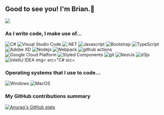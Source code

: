 ## Good to see you! I'm Brian.👋

![](https://komarev.com/ghpvc/?username=brianmakescode&color=fb4362)

<h3>As I write code, I make use of...</h3>
<p>
  <img alt="C#" src="https://custom-icon-badges.demolab.com/badge/C%23-%23239120.svg?logo=cshrp&logoColor=white" />
  <img alt="Visual Studio Code" src="https://custom-icon-badges.demolab.com/badge/Visual%20Studio%20Code-0078d7.svg?logo=vsc&logoColor=white" />
  <img alt=".NET" src="https://img.shields.io/badge/.NET-512BD4?logo=dotnet&logoColor=fff" />
  <img alt="Javascript" src="https://img.shields.io/badge/-javascript-f7df1c?style=flat-square&logo=javascript&logoColor=black" />
  <img alt="Bootstrap" src="https://img.shields.io/badge/-bootstrap-7953b3?style=flat-square&logo=javascript&logoColor=white" />
  <img alt="TypeScript" src="https://img.shields.io/badge/-TypeScript-007ACC?style=flat-square&logo=typescript&logoColor=white" />
  <img alt="Adobe XD" src="https://img.shields.io/badge/-Adobe%20XD-ff62f6?style=flat-square&logo=Adobe%20XD&logoColor=white" />
  <img alt="Nodejs" src="https://img.shields.io/badge/-Nodejs-43853d?style=flat-square&logo=Node.js&logoColor=white" />
  <img alt="Webpack" src="https://img.shields.io/badge/-Webpack-8DD6F9?style=flat-square&logo=webpack&logoColor=white" />
  <img alt="github actions" src="https://img.shields.io/badge/-Github_Actions-2088FF?style=flat-square&logo=github-actions&logoColor=white" />
  <img alt="Google Cloud Platform" src="https://img.shields.io/badge/-Google_Cloud_Platform-1a73e8?style=flat-square&logo=google-cloud&logoColor=white" />
  <img alt="Styled Components" src="https://img.shields.io/badge/-Styled_Components-db7092?style=flat-square&logo=styled-components&logoColor=white" />
  <img alt="git" src="https://img.shields.io/badge/-Git-F05032?style=flat-square&logo=git&logoColor=white" />
  <img alt="NestJs" src="https://img.shields.io/badge/-NestJs-ea2845?style=flat-square&logo=nestjs&logoColor=white" />
  <img alt="d3js" src="https://img.shields.io/badge/-D3.js-F9A03C?style=flat-square&logo=d3.js&logoColor=white" />
  <img alt="IntelliJ IDEA" src="https://img.shields.io/badge/IntelliJIDEA-000000.svg?logo=intellij-idea&logoColor=white" />
  img< src="C# src= 

<h3>Operating systems that I use to code...</h3>

<img alt="Windows" src="https://custom-icon-badges.demolab.com/badge/Windows-0078D6?logo=windows11&logoColor=white" />
<img alt="MacOS" alt="https://img.shields.io/badge/macOS-000000?logo=apple&logoColor=F0F0F0" />

    
</p>

<h3>My GitHub contributions summary</h3>

[![Anurag's GitHub stats](https://github-readme-stats.vercel.app/api?username=brianmakescode)](https://github.com/anuraghazra/github-readme-stats)

